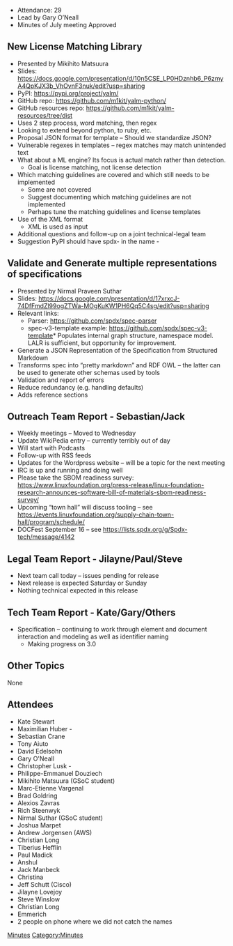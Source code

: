   - Attendance: 29
  - Lead by Gary O’Neall
  - Minutes of July meeting Approved

## New License Matching Library

  - Presented by Mikihito Matsuura
  - Slides:
    <https://docs.google.com/presentation/d/10n5CSE_LP0HDznhb6_P6zmyA4QpKJX3b_VhOvnF3nuk/edit?usp=sharing>
  - PyPI: <https://pypi.org/project/yalm/>
  - GitHub repo: <https://github.com/m1kit/yalm-python/>
  - GitHub resources repo:
    <https://github.com/m1kit/yalm-resources/tree/dist>
  - Uses 2 step process, word matching, then regex
  - Looking to extend beyond python, to ruby, etc.
  - Proposal JSON format for template – Should we standardize JSON?
  - Vulnerable regexes in templates – regex matches may match unintended
    text
  - What about a ML engine? Its focus is actual match rather than
    detection.
      - Goal is license matching, not license detection
  - Which matching guidelines are covered and which still needs to be
    implemented
      - Some are not covered
      - Suggest documenting which matching guidelines are not
        implemented
      - Perhaps tune the matching guidelines and license templates
  - Use of the XML format
      - XML is used as input
  - Additional questions and follow-up on a joint technical-legal team
  - Suggestion PyPI should have spdx- in the name -

## Validate and Generate multiple representations of specifications

  - Presented by Nirmal Praveen Suthar
  - Slides:
    <https://docs.google.com/presentation/d/17xrxcJ-74DfFmdZl99ogZTWa-MOgKuKW1PH6Qq5C4sg/edit?usp=sharing>
  - Relevant links:
      - Parser: <https://github.com/spdx/spec-parser>
      - spec-v3-template example:
        <https://github.com/spdx/spec-v3-template>\* Populates internal
        graph structure, namespace model. LALR is sufficient, but
        opportunity for improvement.
  - Generate a JSON Representation of the Specification from Structured
    Markdown
  - Transforms spec into “pretty markdown” and RDF OWL – the latter can
    be used to generate other schemas used by tools
  - Validation and report of errors
  - Reduce redundancy (e.g. handling defaults)
  - Adds reference sections

## Outreach Team Report - Sebastian/Jack

  - Weekly meetings – Moved to Wednesday
  - Update WikiPedia entry – currently terribly out of day
  - Will start with Podcasts
  - Follow-up with RSS feeds
  - Updates for the Wordpress website – will be a topic for the next
    meeting
  - IRC is up and running and doing well
  - Please take the SBOM readiness survey:
    <https://www.linuxfoundation.org/press-release/linux-foundation-research-announces-software-bill-of-materials-sbom-readiness-survey/>
  - Upcoming “town hall” will discuss tooling – see
    <https://events.linuxfoundation.org/supply-chain-town-hall/program/schedule/>
  - DOCFest September 16 – see
    <https://lists.spdx.org/g/Spdx-tech/message/4142>

## Legal Team Report - Jilayne/Paul/Steve

  - Next team call today – issues pending for release
  - Next release is expected Saturday or Sunday
  - Nothing technical expected in this release

## Tech Team Report - Kate/Gary/Others

  - Specification – continuing to work through element and document
    interaction and modeling as well as identifier naming
      - Making progress on 3.0

## Other Topics

None

## Attendees

  - Kate Stewart
  - Maximilian Huber -
  - Sebastian Crane
  - Tony Aiuto
  - David Edelsohn
  - Gary O'Neall
  - Christopher Lusk -
  - Philippe-Emmanuel Douziech
  - Mikihito Matsuura (GSoC student)
  - Marc-Etienne Vargenal
  - Brad Goldring
  - Alexios Zavras
  - Rich Steenwyk
  - Nirmal Suthar (GSoC student)
  - Joshua Marpet
  - Andrew Jorgensen (AWS)
  - Christian Long
  - Tiberius Hefflin
  - Paul Madick
  - Anshul
  - Jack Manbeck
  - Christina
  - Jeff Schutt (Cisco)
  - Jilayne Lovejoy
  - Steve Winslow
  - Christian Long
  - Emmerich
  - 2 people on phone where we did not catch the names

[Minutes](Category:General "wikilink")
[Category:Minutes](Category:Minutes "wikilink")
